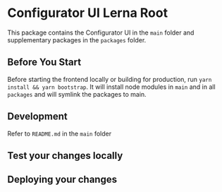 # Configurator UI Lerna Root

This package contains the Configurator UI in the `main` folder and supplementary packages in 
the `packages` folder.

## Before You Start

Before starting the frontend locally or building for production, run 
`yarn install && yarn bootstrap`. It will install node modules in `main` and in all `packages` and 
will symlink the packages to main.

## Development

Refer to `README.md` in the `main` folder

## Test your changes locally

## Deploying your changes
